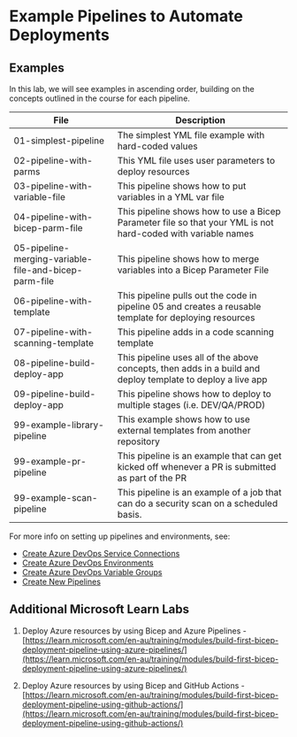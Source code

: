 # Example Pipelines to Automate Deployments

## Examples

In this lab, we will see examples in ascending order, building on the concepts outlined in the course for each pipeline.

| File | Description |
| -- | -- |
| 01-simplest-pipeline | The simplest YML file example with hard-coded values |
| 02-pipeline-with-parms | This YML file uses user parameters to deploy resources |
| 03-pipeline-with-variable-file | This pipeline shows how to put variables in a YML var file |
| 04-pipeline-with-bicep-parm-file | This pipeline shows how to use a Bicep Parameter file so that your YML is not hard-coded with variable names |
| 05-pipeline-merging-variable-file-and-bicep-parm-file | This pipeline shows how to merge variables into a Bicep Parameter File |
| 06-pipeline-with-template | This pipeline pulls out the code in pipeline 05 and creates a reusable template for deploying resources |
| 07-pipeline-with-scanning-template | This pipeline adds in a code scanning template |
| 08-pipeline-build-deploy-app | This pipeline uses all of the above concepts, then adds in a build and deploy template to deploy a live app |
| 09-pipeline-build-deploy-app | This pipeline shows how to deploy to multiple stages (i.e. DEV/QA/PROD)  |
| 99-example-library-pipeline | This example shows how to use external templates from another repository |
| 99-example-pr-pipeline | This pipeline is an example that can get kicked off whenever a PR is submitted as part of the PR |
| 99-example-scan-pipeline | This pipeline is an example of a job that can do a security scan on a scheduled basis. |

For more info on setting up pipelines and environments, see:

- [Create Azure DevOps Service Connections](./CreateServiceConnections.md)
- [Create Azure DevOps Environments](./CreateDevOpsEnvironments.md)
- [Create Azure DevOps Variable Groups](./CreateDevOpsVariableGroups.md)
- [Create New Pipelines](./CreateNewPipeline.md)

## Additional Microsoft Learn Labs

1. Deploy Azure resources by using Bicep and Azure Pipelines - [https://learn.microsoft.com/en-au/training/modules/build-first-bicep-deployment-pipeline-using-azure-pipelines/](https://learn.microsoft.com/en-au/training/modules/build-first-bicep-deployment-pipeline-using-azure-pipelines/)

2. Deploy Azure resources by using Bicep and GitHub Actions - [https://learn.microsoft.com/en-au/training/modules/build-first-bicep-deployment-pipeline-using-github-actions/](https://learn.microsoft.com/en-au/training/modules/build-first-bicep-deployment-pipeline-using-github-actions/)

